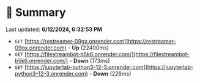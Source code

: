 # 📖 Summary
Last updated: **6/12/2024, 6:32:53 PM**

- `GET` [https://restreamer-09gx.onrender.com](https://restreamer-09gx.onrender.com) - **Up** (22400ms)
- `GET` [https://filestreambot-b5k6.onrender.com/](https://filestreambot-b5k6.onrender.com/) - **Down** (173ms)
- `GET` [https://jupyterlab-python3-12-3.onrender.com](https://jupyterlab-python3-12-3.onrender.com) - **Down** (226ms)
